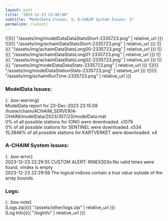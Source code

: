 ```yaml
---
layout: post
title: "2023-12-23 23:00:00"
subtitle: "ModelData Issues: 3; A-CHAIM System Issues: 2"
permalink: /latest/
---
```


![]({{ "/assets/img/modelDataDataStatsShort-2335723.png" | relative_url }})
![]({{ "/assets/img/achaimDataStatsShort-2335723.png" | relative_url }})
![]({{ "/assets/img/achaimDataStatsLong00-2335723.png" | relative_url }})
![]({{ "/assets/img/achaimDataStatsLong01-2335723.png" | relative_url }})
![]({{ "/assets/img/achaimDataStatsLong02-2335723.png" | relative_url }})
![]({{ "/assets/img/modelDataDataStats-2335723.png" | relative_url }})
![]({{ "/assets/img/modelDataStationStats-2335723.png" | relative_url }})
![]({{ "/assets/img/achaimRunTime-2335723.png" | relative_url }})


### ModelData Issues:  
  
{: .box-warning}  
 ModelData report for 23-Dec-2023 23:15:08   
 /home/chaim/ACHAIM_SERVER/A-CHAIM/modelData/2023/357/23/modelData.mat   
 0% of all possible stations for IONO were downloaded. x1079   
 0% of all possible stations for SENTINEL were downloaded. x534   
 15.3846% of all possible stations for KARTVERKET were downloaded. x4   
  
### A-CHAIM System Issues:  
  
{: .box-error}  
2023-12-23 22:29:55 CUSTOM ALERT: RINEX303o:No valid times were found, vIndex is empty  
2023-12-23 22:29:58 The logical indices contain a true value outside of the array bounds.  

### Logs:  
  
{: .box-note}  
[Logs.zip]({{ "/assets/other/logs.zip" | relative_url }})  
[Log Info]({{ "/logInfo" | relative_url }})  

